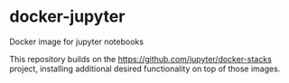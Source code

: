 # docker-jupyter
Docker image for jupyter notebooks

This repository builds on the https://github.com/jupyter/docker-stacks project,
installing additional desired functionality on top of those images.
